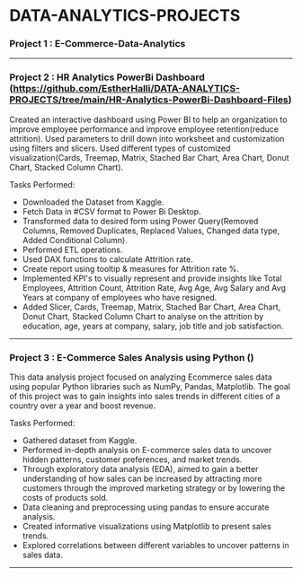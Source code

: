 # DATA-ANALYTICS-PROJECTS

### Project 1 : E-Commerce-Data-Analytics

-------------------------------------------------------------------------------------------------------------------------------------------------------------------------------------------------------------

### Project 2 : HR Analytics PowerBi Dashboard (https://github.com/EstherHalli/DATA-ANALYTICS-PROJECTS/tree/main/HR-Analytics-PowerBi-Dashboard-Files)
Created an interactive dashboard using Power BI to help an organization to improve employee performance and improve employee retention(reduce attrition). Used parameters to drill down into worksheet and customization using filters and slicers. Used different types of customized visualization(Cards, Treemap, Matrix, Stached Bar Chart, Area Chart, Donut Chart, Stacked Column Chart). 

Tasks Performed:
- Downloaded the Dataset from Kaggle.
- Fetch Data in #CSV format to Power Bi Desktop.
- Transformed data to desired form using Power Query(Removed Columns, Removed Duplicates, Replaced Values, Changed data type, Added Conditional Column).
- Performed ETL operations.
- Used DAX functions to calculate Attrition rate.
- Create report using tooltip & measures for Attrition rate %.
- Implemented KPI's to visually represent and provide insights like Total Employees, Attrition Count, Attrition Rate, Avg Age, Avg Salary and Avg Years at company of employees who have resigned.
- Added Slicer, Cards, Treemap, Matrix, Stached Bar Chart, Area Chart, Donut Chart, Stacked Column Chart to analyse on the attrition by education, age, years at company, salary, job title and job 
  satisfaction.

-------------------------------------------------------------------------------------------------------------------------------------------------------------------------------------------------------------

### Project 3 : E-Commerce Sales Analysis using Python ()
This data analysis project focused on analyzing Ecommerce sales data using popular Python libraries such as NumPy, Pandas, Matplotlib. The goal of this project was to gain insights into sales trends in different cities of a country over a year and boost revenue.

Tasks Performed:
- Gathered dataset from Kaggle.
- Performed in-depth analysis on E-commerce sales data to uncover hidden patterns, customer preferences, and market trends.
- Through exploratory data analysis (EDA), aimed to gain a better understanding of how sales can be increased by attracting more customers through the improved marketing strategy or by lowering the costs 
  of products sold.
- Data cleaning and preprocessing using pandas to ensure accurate analysis.
- Created informative visualizations using Matplotlib to present sales trends.
- Explored correlations between different variables to uncover patterns in sales data.

-------------------------------------------------------------------------------------------------------------------------------------------------------------------------------------------------------------

